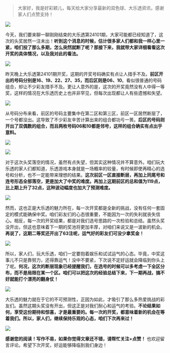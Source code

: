 
> 大家好，我是好彩颖儿，每天给大家分享最新的双色球、大乐透资讯，感谢家人们点赞支持！


![](https://cdn.jsdelivr.net/gh/wangwenjie1314/PicCDN/2024-9-1/1725159510340-image.png)

今天，我们要来聊一聊刚刚结束的大乐透第24101期，大家可能都已经知道了，这次的头奖居然一注未出！**听到这个消息的时候，估计很多家人们都和我一样心里一紧，咱们投了那么多期，怎么突然就断了呢？那接下来，我就带大家详细看看这次开奖的具体情况，以及我对此的看法。**


![](https://cdn.jsdelivr.net/gh/wangwenjie1314/PicCDN/2024-9-1/1725159888340-image.png)



昨天晚上大乐透第24101期开奖，这期的开奖号码确实有点让人措手不及。**前区开出的号码分别是16、19、22、27、35，而后区则是06、10**。看似很普通的号码组合，却让不少彩友措手不及。更让人意外的是，这次的开奖竟然没有人中得一等奖，这样的情况在大乐透历史上也并非罕见，但每次出现都让人有些遗憾和失望。


![](https://cdn.jsdelivr.net/gh/wangwenjie1314/PicCDN/2024-9-1/1725159902563-image.png)


从号码分布来看，前区的号码主要集中在第二区和第三区，前区一区居然断层了，一个号都没出。这导致了不少彩友辛苦计算出来的组合都功亏一篑。**后区的号码则开出了双偶数的组合，而且两枚号码06和10都是邻号，这样的组合确实有点出乎意料。**


![](https://cdn.jsdelivr.net/gh/wangwenjie1314/PicCDN/2024-9-1/1725159917135-image.png)

![](https://cdn.jsdelivr.net/gh/wangwenjie1314/PicCDN/2024-9-1/1725159928542-image.png)


对于这次头奖落空的情况，虽然有点失望，但其实这种情况并不算意外。咱们玩大乐透的家人们都知道，乐透游戏本身就是一场概率的较量，有时候即使再精心的选号和分析，也不一定能带来理想的结果。**这次前区一区直接断层，再加上同尾号和连号形态全部落空，更是加大了中奖的难度。再加上这期前区的总和值为119点，比上期上升了32点，这种波动幅度也加大了预测难度。**


![](https://cdn.jsdelivr.net/gh/wangwenjie1314/PicCDN/2024-9-1/1725159946429-image.png)


然而，这也正是大乐透的魅力所在，每一次开奖都是全新的挑战，没有任何一套固定的模式能确保中奖。咱们彩友们的心态很重要，不能因为一次的失利就丧失信心。相反，每一次的开奖结果，都是对我们选号思路的一次检验和总结。虽然头奖没开出，但这也意味着下一期的奖池将更加丰厚，对咱们来说又是一波新的机会。**再说了，这期二等奖还开出了63注呢，运气好的彩友们可没少拿奖金！**


![](https://cdn.jsdelivr.net/gh/wangwenjie1314/PicCDN/2024-9-1/1725159975971-image.png)


所以，家人们，玩大乐透，咱们一定要抱着娱乐和试试运气的心态。毕竟，中奖这事儿不只是靠努力，还得靠运气！没中不要紧，下次说不定好运就会降临到你头上了呢。**何况，这次的断层现象已经提醒我们，在选号的时候可以多考虑一下全区分布，而不是局限在某一个区。咱们可以把这次的经验总结下来，下一期再战，搞不好就能打个漂亮的翻身仗！**


![](https://cdn.jsdelivr.net/gh/wangwenjie1314/PicCDN/2024-9-1/1725160018849-image.png)

大乐透的魅力就在于它的不可预测性，正因为如此，才吸引了那么多热爱挑战的彩友们。虽然这期头奖没有开出，但这正是对我们耐心和运气的考验。**不论结果如何，享受这份期待和惊喜，才是最重要的。每一次的开奖，都意味着新的机会在等着我们。所以，家人们，继续保持乐观的心态，咱们下次再来过！**


![](https://cdn.jsdelivr.net/gh/wangwenjie1314/PicCDN/2024-9-1/1725160050428-image.png)


**感谢您的阅读！写作不易，如果你觉得文章还不错，请帮忙关注+点赞！** 也欢迎留言评论。希望下次开奖，好运能够降临到我们身边！




